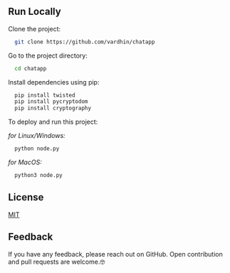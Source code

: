 
## Run Locally

Clone the project:

```bash
  git clone https://github.com/vardhin/chatapp
```

Go to the project directory:

```bash
  cd chatapp
```

Install dependencies using pip:

```bash
  pip install twisted
  pip install pycryptodom
  pip install cryptography
```

To deploy and run this project:

*for Linux/Windows:*
```bash
  python node.py
```
*for MacOS:*
```bash
  python3 node.py
```


## License

[MIT](https://github.com/vardhin/chatapp/blob/main/LICENSE.md)


## Feedback

If you have any feedback, please reach out on GitHub. Open contribution and pull requests are welcome.🤓

